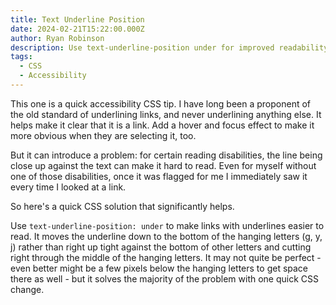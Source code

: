 ```yaml
---
title: Text Underline Position
date: 2024-02-21T15:22:00.000Z
author: Ryan Robinson
description: Use text-underline-position under for improved readability of underlined links.
tags:
  - CSS
  - Accessibility
---
```


This one is a quick accessibility CSS tip. I have long been a proponent of the old standard of underlining links, and never underlining anything else. It helps make it clear that it is a link. Add a hover and focus effect to make it more obvious when they are selecting it, too.

But it can introduce a problem: for certain reading disabilities, the line being close up against the text can make it hard to read. Even for myself without one of those disabilities, once it was flagged for me I immediately saw it every time I looked at a link.

So here's a quick CSS solution that significantly helps.

Use `text-underline-position: under` to make links with underlines easier to read. It moves the underline down to the bottom of the hanging letters (g, y, j) rather than right up tight against the bottom of other letters and cutting right through the middle of the hanging letters. It may not quite be perfect - even better might be a few pixels below the hanging letters to get space there as well - but it solves the majority of the problem with one quick CSS change.
